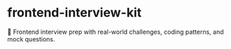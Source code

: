 # frontend-interview-kit
🚀 Frontend interview prep with real-world challenges, coding patterns, and mock questions.

